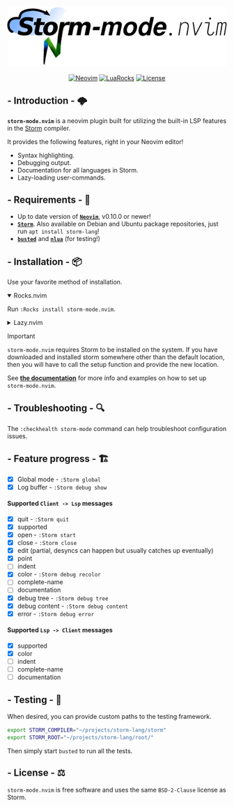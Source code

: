 <div align="center">

[![Header](./assets/storm-mode-header.png)](https://github.com/HoppenR/storm-mode.nvim)

[![Neovim](https://img.shields.io/badge/Neovim-0.8+-cornflowerblue?style=for-the-badge)](https://neovim.io)
[![LuaRocks](https://img.shields.io/luarocks/v/HoppenR/storm-mode.nvim?color=darkgreen&style=for-the-badge)](https://luarocks.org/modules/HoppenR/storm-mode.nvim)
[![License](https://img.shields.io/badge/license-BSD--2--Clause-black?style=for-the-badge)](./LICENSE)

</div>

## - Introduction - :cloud_with_lightning:

**`storm-mode.nvim`** is a neovim plugin built for utilizing the built-in LSP
features in the [Storm](https://storm-lang.org/) compiler.

It provides the following features, right in your Neovim editor!
- Syntax highlighting.
- Debugging output.
- Documentation for all languages in Storm.
- Lazy-loading user-commands.

## - Requirements - :memo:

- Up to date version of [**`Neovim`**](https://neovim.io/), v0.10.0 or newer!
- [**`Storm`**](https://storm-lang.org/Downloads/index.html). Also available on
  Debian and Ubuntu package repositories, just run `apt install storm-lang`!
- [**`busted`**](https://lunarmodules.github.io/busted/) and
  [**`nlua`**](https://github.com/mfussenegger/nlua) (for testing!)

## - Installation - :package:

Use your favorite method of installation.

<details open>
<summary>Rocks.nvim</summary>

Run `:Rocks install storm-mode.nvim`.

</details>

<details>
<summary>Lazy.nvim</summary>

```lua
return {
    'HoppenR/storm-mode.nvim',
    lazy = false, -- first load only exposes lazy-loading user-commands
    opts = {},
},
```

</details>

> [!IMPORTANT]
> `storm-mode.nvim` requires Storm to be installed on the system. If you have
> downloaded and installed storm somewhere other than the default location,
> then you will have to call the setup function and provide the new location.
>
> See [**the documentation**](./doc/storm-mode.txt) for
> more info and examples on how to set up `storm-mode.nvim`.

## - Troubleshooting - :mag:

The `:checkhealth storm-mode` command can help troubleshoot configuration
issues.

## - Feature progress - :building_construction:

- [x] Global mode - `:Storm global`
- [x] Log buffer - `:Storm debug show`

#### Supported `Client -> Lsp` messages

- [x] quit - `:Storm quit`
- [x] supported
- [x] open - `:Storm start`
- [x] close - `:Storm close`
- [x] edit (partial, desyncs can happen but usually catches up eventually)
- [x] point
- [ ] indent
- [x] color - `:Storm debug recolor`
- [ ] complete-name
- [ ] documentation
- [x] debug tree - `:Storm debug tree`
- [x] debug content - `:Storm debug content`
- [x] error - `:Storm debug error`

#### Supported `Lsp -> Client` messages

- [x] supported
- [x] color
- [ ] indent
- [ ] complete-name
- [ ] documentation

## - Testing - :test_tube:

When desired, you can provide custom paths to the testing framework.
```bash
export STORM_COMPILER="~/projects/storm-lang/storm"
export STORM_ROOT="~/projects/storm-lang/root/"
```
Then simply start `busted` to run all the tests.

## - License - :balance_scale:

`storm-mode.nvim` is free software and uses the same `BSD-2-Clause` license as
Storm.
